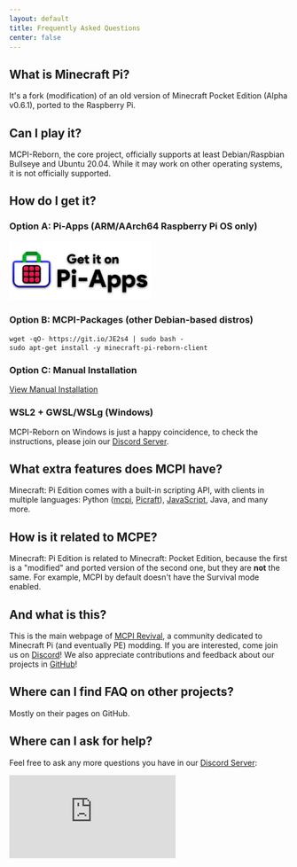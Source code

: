 ```yaml
---
layout: default
title: Frequently Asked Questions
center: false
---
```


## What is Minecraft Pi?

It's a fork (modification) of an old version of Minecraft Pocket Edition
(Alpha v0.6.1), ported to the Raspberry Pi.

## Can I play it?

MCPI-Reborn, the core project, officially supports at least Debian/Raspbian
Bullseye and Ubuntu 20.04. While it may work on other operating systems,
it is not officially supported.

## How do I get it?

### Option A: Pi-Apps (ARM/AArch64 Raspberry Pi OS only)
[![Pi-Apps](https://github.com/Botspot/pi-apps/blob/master/icons/badge.png?raw=true)](https://github.com/Botspot/pi-apps)

### Option B: MCPI-Packages (other Debian-based distros)
```
wget -qO- https://git.io/JE2s4 | sudo bash -
sudo apt-get install -y minecraft-pi-reborn-client
```

### Option C: Manual Installation
[View Manual Installation](https://gitea.thebrokenrail.com/TheBrokenRail/minecraft-pi-reborn/src/branch/master/docs/INSTALL.md)

### WSL2 + GWSL/WSLg (Windows)
MCPI-Reborn on Windows is just a happy coincidence, to check the instructions,
please join our [Discord Server](#where-can-i-ask-for-help).

## What extra features does MCPI have?

Minecraft: Pi Edition comes with a built-in scripting API, with clients
in multiple languages: Python ([mcpi](https://github.com/martinohanlon/mcpi),
[Picraft](https://picraft.readthedocs.io/)),
[JavaScript](https://github.com/mdnorman/node-mcpi), Java, and many more.

## How is it related to MCPE?

Minecraft: Pi Edition is related to Minecraft: Pocket Edition, because the
first is a "modified" and ported version of the second one, but they are
**not** the same. For example, MCPI by default doesn't have the Survival
mode enabled.

## And what is this?

This is the main webpage of [MCPI Revival](https://github.com/MCPI-Revival),
a community dedicated to Minecraft Pi (and eventually PE) modding. If you
are interested, come join us on [Discord](#where-can-i-ask-for-help)!
We also appreciate contributions and feedback about our projects in
[GitHub](https://github.com/MCPI-Revival)!

## Where can I find FAQ on other projects?

Mostly on their pages on GitHub.

## Where can I ask for help?

Feel free to ask any more questions you have in our [Discord Server](https://discord.gg/DCwcpyf):

<iframe src="https://discord.com/widget?id=740287937727561779&theme=dark" allowtransparency="true" frameborder="0" sandbox="allow-popups allow-popups-to-escape-sandbox allow-same-origin allow-scripts"></iframe>

